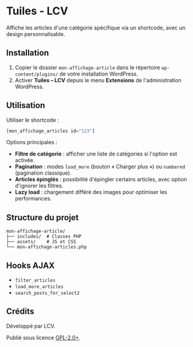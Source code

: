 # Tuiles - LCV

Affiche les articles d'une catégorie spécifique via un shortcode, avec un design personnalisable.

## Installation

1. Copier le dossier `mon-affichage-article` dans le répertoire `wp-content/plugins/` de votre installation WordPress.
2. Activer **Tuiles – LCV** depuis le menu **Extensions** de l'administration WordPress.

## Utilisation

Utiliser le shortcode :

```php
[mon_affichage_articles id="123"]
```

Options principales :

- **Filtre de catégorie** : afficher une liste de catégories si l'option est activée.
- **Pagination** : modes `load_more` (bouton « Charger plus ») ou `numbered` (pagination classique).
- **Articles épinglés** : possibilité d'épingler certains articles, avec option d'ignorer les filtres.
- **Lazy load** : chargement différé des images pour optimiser les performances.

## Structure du projet

```
mon-affichage-article/
├── includes/  # Classes PHP
├── assets/    # JS et CSS
└── mon-affichage-articles.php
```

## Hooks AJAX

- `filter_articles`
- `load_more_articles`
- `search_posts_for_select2`

## Crédits

Développé par LCV.

Publié sous licence [GPL-2.0+](http://www.gnu.org/licenses/gpl-2.0.txt).
